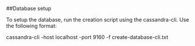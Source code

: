 

##Database setup

To setup the database, run the creation script using the cassandra-cli. Use the following format: 

cassandra-cli -host localhost -port 9160 -f create-database-cli.txt

